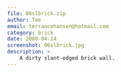 ```yaml
---
file: 06slbrick.zip
author: Tee
email: terrancehansen@hotmail.com
category: brick
date: 2000-04-14
screenshot: 06slbrick.jpg
description: >
    A dirty slant-edged brick wall.
---
```


